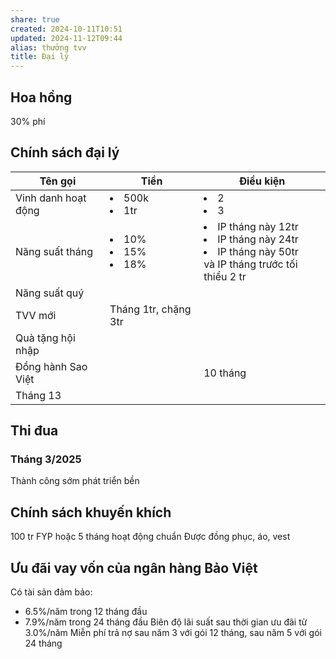 ```yaml
---
share: true
created: 2024-10-11T10:51
updated: 2024-11-12T09:44
alias: thưởng tvv
title: Đại lý
---
```

## Hoa hồng
30% phí

## Chính sách đại lý 
| Tên gọi             | Tiền                                 | Điều  kiện                                                                                                      |
| ------------------- | ------------------------------------ | --------------------------------------------------------------------------------------------------------------- |
| Vinh danh hoạt động | <li>500k</li><li>1tr</li>            | <li>2</li><li>3</li>                                                                                            |
| Năng suất tháng     | <li>10%</li><li>15%</li><li>18%</li> | <li>IP tháng này 12tr</li><li>IP tháng này 24tr</li><li>IP tháng này 50tr</li> và IP tháng trước tối thiểu 2 tr |
| Năng suất quý       |                                      |                                                                                                                 |
| TVV mới             | Tháng 1tr, chặng 3tr                 |                                                                                                                 |
| Quà tặng hội nhập   |                                      |                                                                                                                 |
| Đồng hành Sao Việt  |                                      | 10 tháng                                                                                                        |
| Tháng 13            |                                      |                                                                                                                 |

## Thi đua
### Tháng 3/2025
Thành công sớm phát triển bền
## Chính sách khuyến khích
100 tr FYP hoặc 5 tháng hoạt động chuẩn
Được đồng phục, áo, vest

## Ưu đãi vay vốn của ngân hàng Bảo Việt 
Có tài sản đảm bảo:
- 6.5%/năm trong 12 tháng đầu
- 7.9%/năm trong 24 tháng đầu
Biên độ lãi suất sau thời gian ưu đãi từ 3.0%/năm
Miễn phí trả nợ sau năm 3 với gói 12 tháng, sau năm 5 với gói 24 tháng